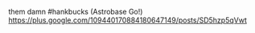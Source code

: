 them damn #hankbucks (Astrobase Go!) https://plus.google.com/109440170884180647149/posts/SD5hzp5qVwt